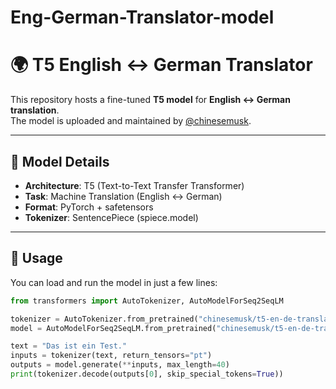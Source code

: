 # Eng-German-Translator-model

# 🌍 T5 English ↔ German Translator

This repository hosts a fine-tuned **T5 model** for **English ↔ German translation**.  
The model is uploaded and maintained by [@chinesemusk](https://huggingface.co/chinesemusk).  

---

## 📌 Model Details
- **Architecture**: T5 (Text-to-Text Transfer Transformer)
- **Task**: Machine Translation (English ↔ German)
- **Format**: PyTorch + safetensors
- **Tokenizer**: SentencePiece (spiece.model)

---

## 🚀 Usage

You can load and run the model in just a few lines:

```python
from transformers import AutoTokenizer, AutoModelForSeq2SeqLM

tokenizer = AutoTokenizer.from_pretrained("chinesemusk/t5-en-de-translator")
model = AutoModelForSeq2SeqLM.from_pretrained("chinesemusk/t5-en-de-translator")

text = "Das ist ein Test."
inputs = tokenizer(text, return_tensors="pt")
outputs = model.generate(**inputs, max_length=40)
print(tokenizer.decode(outputs[0], skip_special_tokens=True))
